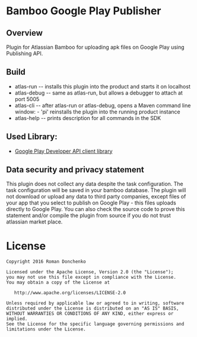 # Bamboo Google Play Publisher

## Overview

Plugin for Atlassian Bamboo for uploading apk files on Google Play using Publishing API.

## Build
* atlas-run   -- installs this plugin into the product and starts it on localhost
* atlas-debug -- same as atlas-run, but allows a debugger to attach at port 5005
* atlas-cli   -- after atlas-run or atlas-debug, opens a Maven command line window:
                 - 'pi' reinstalls the plugin into the running product instance
* atlas-help  -- prints description for all commands in the SDK

## Used Library:
  - [Google Play Developer API client library](https://developers.google.com/android-publisher)

## Data security and privacy statement
This plugin does not collect any data despite the task configuration. The task configuration will be saved in your bamboo database. The plugin will not download or upload any data to third party companies, except files of your app that you select to publish on Google Play - this files uploads directly to Google Play. You can also check the source code to prove this statement and/or compile the plugin from source if you do not trust atlassian market place.

License
=======

    Copyright 2016 Roman Donchenko

    Licensed under the Apache License, Version 2.0 (the "License");
    you may not use this file except in compliance with the License.
    You may obtain a copy of the License at

       http://www.apache.org/licenses/LICENSE-2.0

    Unless required by applicable law or agreed to in writing, software
    distributed under the License is distributed on an "AS IS" BASIS,
    WITHOUT WARRANTIES OR CONDITIONS OF ANY KIND, either express or implied.
    See the License for the specific language governing permissions and
    limitations under the License.
